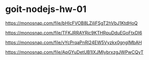 # goit-nodejs-hw-01

https://monosnap.com/file/bHIcFVOB8LZiliFSgT2hVbJ1KtdHoQ

https://monosnap.com/file/TFKJRRAYRjc9KTHRpuDduEGoFtxDI6

https://monosnap.com/file/vYcPrqaPnRl24EW5Vyzkx0gngIMbAH

https://monosnap.com/file/ApGYuDetUB1lXJMIybrxzgJWPwCQyT
